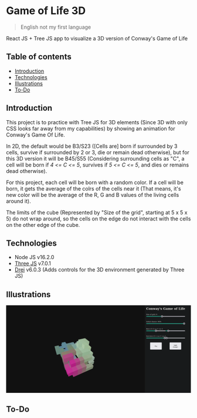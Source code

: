 # Game of Life 3D
> English not my first language

React JS + Tree JS app to visualize a 3D version of Conway's Game of Life

## Table of contents
- [Introduction](#introduction)
- [Technologies](#technologies)
- [Illustrations](#illustrations)
- [To-Do](#to-do)

## Introduction
This project is to practice with Tree JS for 3D elements (Since 3D with only CSS looks far away from my capabilities) by showing an animation for Conway's Game Of Life.

In 2D, the default would be B3/S23 (\[Cells are\] born if surrounded by 3 cells, survive if surrounded by 2 or 3, die or remain dead otherwise), but for this 3D version it will be B45/S55 (Considering surrounding cells as "C", a cell will be born if *4 <= C <= 5*, survives if *5 <= C <= 5*, and dies or remains dead otherwise).

For this project, each cell will be born with a random color. If a cell will be born, it gets the average of the colrs of the cells near it (That means, it's new color will be the average of the R, G and B values of the living cells around it).

The limits of the cube (Represented by "Size of the grid", starting at 5 x 5 x 5) do not wrap around, so the cells on the edge do not interact with the cells on the other edge of the cube.

## Technologies
- Node JS v16.2.0
- [Three JS](https://www.npmjs.com/package/@react-three/fiber) v7.0.1
- [Drei](https://www.npmjs.com/package/@react-three/drei) v6.0.3 (Adds controls for the 3D environment generated by Three JS)

## Illustrations
![Website](./readme/image.png)

## To-Do